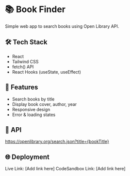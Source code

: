 # 📚 Book Finder

Simple web app to search books using Open Library API.

## 🛠 Tech Stack
- React
- Tailwind CSS
- fetch() API
- React Hooks (useState, useEffect)

## 🚀 Features
- Search books by title
- Display book cover, author, year
- Responsive design
- Error & loading states

## 🧩 API
https://openlibrary.org/search.json?title={bookTitle}

## 🌐 Deployment
Live Link: [Add link here]
CodeSandbox Link: [Add link here]
